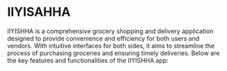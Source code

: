 # IIYISAHHA
IIYISHHA is a comprehensive grocery shopping and delivery application designed to provide convenience and efficiency for both users and vendors. With intuitive interfaces for both sides, it aims to streamline the process of purchasing groceries and ensuring timely deliveries. Below are the key features and functionalities of the IIYISHHA app:
